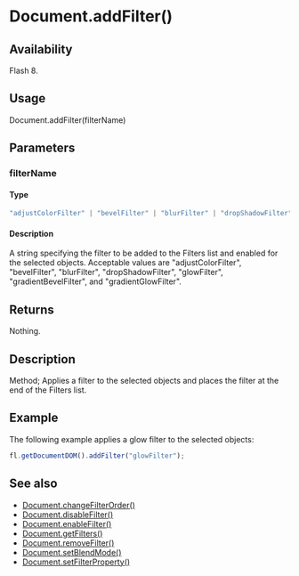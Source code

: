 # Document.addFilter()

## Availability

Flash 8.

## Usage

Document.addFilter(filterName)

## Parameters

### **filterName**

#### Type

```typescript
"adjustColorFilter" | "bevelFilter" | "blurFilter" | "dropShadowFilter" | "glowFilter" | "gradientBevelFilter" | "gradientGlowFilter"
```

#### Description

A string specifying the filter to be added to the Filters list and enabled for the selected objects. Acceptable values are "adjustColorFilter", "bevelFilter", "blurFilter", "dropShadowFilter", "glowFilter", "gradientBevelFilter", and "gradientGlowFilter".

## Returns

Nothing.

## Description

Method; Applies a filter to the selected objects and places the filter at the end of the Filters list.

## Example

The following example applies a glow filter to the selected objects:

```javascript
fl.getDocumentDOM().addFilter("glowFilter");
```

## See also

- [Document.changeFilterOrder()](../Document_object/Document29.md)
- [Document.disableFilter()](../Document_object/Document47.md)
- [Document.enableFilter()](../Document_object/Document59.md)
- [Document.getFilters()](../Document_object/Document79.md)
- [Document.removeFilter()](../Document_object/Document270.md)
- [Document.setBlendMode()](../Document_object/Document460.md)
- [Document.setFilterProperty()](../Document_object/Document520.md)
